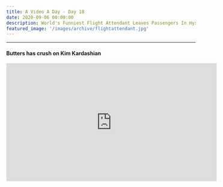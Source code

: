```yaml
---
title: A Video A Day - Day 18
date: 2020-09-06 00:00:00
description: World's Funniest Flight Attendant Leaves Passengers In Hysterics
featured_image: '/images/archive/flightattendant.jpg'
---
```


---

#### Butters has crush on Kim Kardashian

<iframe width="560" height="315" src="https://www.youtube.com/embed/DfaYKYFYHBk" frameborder="0" allow="accelerometer; autoplay; encrypted-media; gyroscope; picture-in-picture" allowfullscreen></iframe>
<br>
